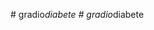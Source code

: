                                       #   g r a d i o _ d i a b e t e  
 #   g r a d i o _ d i a b e t e  
 